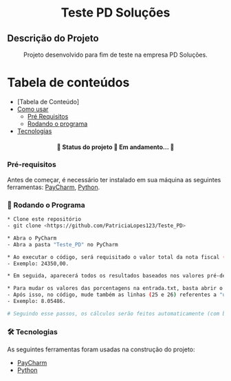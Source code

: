 <h1 align="center">Teste PD Soluções</h1>

## Descrição do Projeto
<p align="center">Projeto desenvolvido para fim de teste na empresa PD Soluções.</p>

Tabela de conteúdos
=================
<!--ts-->
   * [Tabela de Conteúdo]
   * [Como usar](#como-usar)
      * [Pré Requisitos](#pre-requisitos)
      * [Rodando o programa](#Rodando-o-programa)
   * [Tecnologias](#tecnologias)
<!--te-->


<h4 align="center"> 
	🚧  Status do projeto 🚀 Em andamento...  🚧
</h4>



### Pré-requisitos

Antes de começar, é necessário ter instalado em sua máquina as seguintes ferramentas:
[PayCharm](https://www.jetbrains.com/pycharm/), [Python](https://www.python.org/downloads/). 

### 🎲 Rodando o Programa 

```bash
* Clone este repositório
- git clone <https://github.com/PatriciaLopes123/Teste_PD>

* Abra o PyCharm 
- Abra a pasta "Teste_PD" no PyCharm 

* Ao executar o código, será requisitado o valor total da nota fiscal (Coloque números inteiros, vírgula somente para separar os centavos).
- Exemplo: 24350,00.

* Em seguida, aparecerá todos os resultados baseados nos valores pré-determinados no código e na entrada.txt  

* Para mudar os valores das porcentagens na entrada.txt, basta abrir o arquivo e mudar os valores (pode-se colocar vírgulas e demais símbolos, se necesário)
- Após isso, no código, mude também as linhas (25 e 26) referentes a "uniaoPorcentagem" e "municipioPorcentagem" para os mesmos valores estipulados na entrada.txt (porém, use apenas "ponto" para separar as casas decimais)
- Exemplo: 8.05486.

# Seguindo esse passos, os cálculos serão feitos automaticamente (com bae nos nas fórmulas definidas) 
```

### 🛠 Tecnologias

As seguintes ferramentas foram usadas na construção do projeto:

- [PayCharm](https://www.jetbrains.com/pycharm/)
- [Python](https://www.python.org/downloads/)
